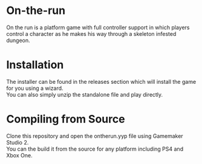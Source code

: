 # On-the-run
On the run is a platform game with full controller support in which players control a character as he makes his way through a skeleton infested dungeon.

# Installation
The installer can be found in the releases section which will install the game for you using a wizard.
<br/>
You can also simply unzip the standalone file and play directly.

# Compiling from Source
Clone this repository and open the ontherun.yyp file using Gamemaker Studio 2.
<br/>
You can the build it from the source for any platform including PS4 and Xbox One.
